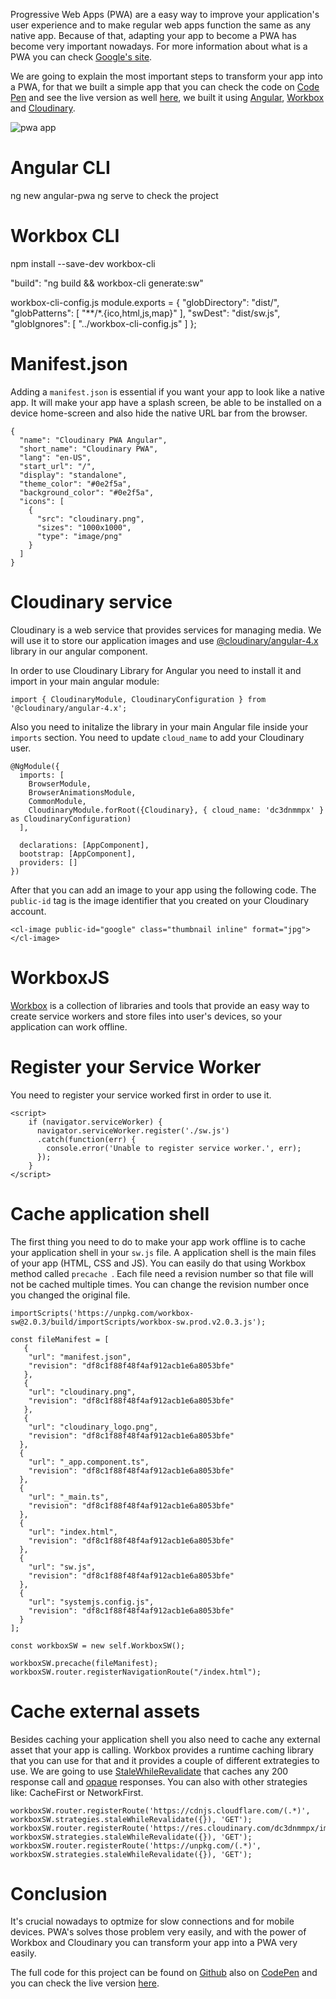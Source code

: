 Progressive Web Apps (PWA) are a easy way to improve your application's user experience and to make regular web apps function the same as any native app. Because of that, adapting your app to become a PWA has become very important nowadays. For more information about what is a PWA you can check [Google's site](https://developers.google.com/web/progressive-web-apps/).

We are going to explain the most important steps to transform your app into a PWA, for that we built a simple app that you can check the code on [Code Pen](https://codepen.io/glauberramos/project/editor/DnaLdk) and see the live version as well [here](https://2a75b8d4c4844eb29f3e33f1a9ade1dd.codepen.website/), we built it using [Angular](https://angular.io/), [Workbox](https://workboxjs.org/) and [Cloudinary](https://cloudinary.com/).

![pwa app](http://res.cloudinary.com/dc3dnmmpx/image/upload/v1507607032/pwaapp.png "PWA App")

# Angular CLI

ng new angular-pwa
ng serve to check the project

# Workbox CLI

npm install --save-dev workbox-cli

"build": "ng build && workbox-cli generate:sw"

workbox-cli-config.js
module.exports = {
  "globDirectory": "dist/",
  "globPatterns": [
    "**/*.{ico,html,js,map}"
  ],
  "swDest": "dist/sw.js",
  "globIgnores": [
    "../workbox-cli-config.js"
  ]
};


# Manifest.json

Adding a `manifest.json` is essential if you want your app to look like a native app. It will make your app have a splash screen, be able to be installed on a device home-screen and also hide the native URL bar from the browser.

```
{
  "name": "Cloudinary PWA Angular",
  "short_name": "Cloudinary PWA",
  "lang": "en-US",
  "start_url": "/",
  "display": "standalone",
  "theme_color": "#0e2f5a",
  "background_color": "#0e2f5a",
  "icons": [
    {
      "src": "cloudinary.png",
      "sizes": "1000x1000",
      "type": "image/png"
    }
  ]
}
```

<!--<script src="https://gist.github.com/glauberramos/e01c4423b6274c9b19ebf6e4af2c2eac.js"></script>-->

# Cloudinary service

Cloudinary is a web service that provides services for managing media. We will use it to store our application images and use [@cloudinary/angular-4.x](https://github.com/cloudinary/cloudinary_angular) library in our angular component.

In order to use Cloudinary Library for Angular you need to install it and import in your main angular module:

`import { CloudinaryModule, CloudinaryConfiguration } from '@cloudinary/angular-4.x';`

Also you need to initalize the library in your main Angular file inside your `imports` section. You need to update `cloud_name` to add your Cloudinary user.

```
@NgModule({
  imports: [
    BrowserModule,
    BrowserAnimationsModule,
    CommonModule,
    CloudinaryModule.forRoot({Cloudinary}, { cloud_name: 'dc3dnmmpx' } as CloudinaryConfiguration)
  ],

  declarations: [AppComponent],
  bootstrap: [AppComponent],
  providers: []
})
```

<!--<script src="https://gist.github.com/glauberramos/c4ea93f96c9195bded87436187101d1c.js"></script>-->

After that you can add an image to your app using the following code. The `public-id` tag is the image identifier that you created on your Cloudinary account.

`<cl-image public-id="google" class="thumbnail inline" format="jpg"></cl-image>`

# WorkboxJS

[Workbox](https://workboxjs.org/) is a collection of libraries and tools that provide an easy way to create service workers and store files into user's devices, so your application can work offline.

# Register your Service Worker

You need to register your service worked first in order to use it.  

```
<script>
    if (navigator.serviceWorker) {
      navigator.serviceWorker.register('./sw.js')
      .catch(function(err) {
        console.error('Unable to register service worker.', err);
      });
    }
</script>

```

<!--<script src="https://gist.github.com/glauberramos/7ad1f148663065cee87c16090c7108ca.js"></script>-->

# Cache application shell

The first thing you need to do to make your app work offline is to cache your application shell in your `sw.js` file. A application shell is the main files of your app (HTML, CSS and JS). You can easily do that using Workbox method called `precache `. Each file need a revision number so that file will not be cached multiple times. You can change the revision number once you changed the original file.

```
importScripts('https://unpkg.com/workbox-sw@2.0.3/build/importScripts/workbox-sw.prod.v2.0.3.js');

const fileManifest = [
   {
    "url": "manifest.json",
    "revision": "df8c1f88f48f4af912acb1e6a8053bfe"
   },
   {
    "url": "cloudinary.png",
    "revision": "df8c1f88f48f4af912acb1e6a8053bfe"
   },
   {
    "url": "cloudinary_logo.png",
    "revision": "df8c1f88f48f4af912acb1e6a8053bfe"
  },
  {
    "url": "_app.component.ts",
    "revision": "df8c1f88f48f4af912acb1e6a8053bfe"
  },
  {
    "url": "_main.ts",
    "revision": "df8c1f88f48f4af912acb1e6a8053bfe"
  },
  {
    "url": "index.html",
    "revision": "df8c1f88f48f4af912acb1e6a8053bfe"
  },
  {
    "url": "sw.js",
    "revision": "df8c1f88f48f4af912acb1e6a8053bfe"
  },
  {
    "url": "systemjs.config.js",
    "revision": "df8c1f88f48f4af912acb1e6a8053bfe"
  }
];

const workboxSW = new self.WorkboxSW();

workboxSW.precache(fileManifest);
workboxSW.router.registerNavigationRoute("/index.html");
```

<!--<script src="https://gist.github.com/glauberramos/aa016e514e860cf9de16e2adbe41dd8e.js"></script>-->

# Cache external assets

Besides caching your application shell you also need to cache any external asset that your app is calling. Workbox provides a runtime caching library that you can use for that and it provides a couple of different extrategies to use. We are going to use [StaleWhileRevalidate](https://workboxjs.org/reference-docs/latest/module-workbox-runtime-caching.StaleWhileRevalidate.html#main) that caches any 200 response call and [opaque](https://stackoverflow.com/questions/39109789/what-limitations-apply-to-opaque-responses) responses. You can also with other strategies like: CacheFirst or NetworkFirst.

```
workboxSW.router.registerRoute('https://cdnjs.cloudflare.com/(.*)', workboxSW.strategies.staleWhileRevalidate({}), 'GET');
workboxSW.router.registerRoute('https://res.cloudinary.com/dc3dnmmpx/image/upload/(.*)', workboxSW.strategies.staleWhileRevalidate({}), 'GET');
workboxSW.router.registerRoute('https://unpkg.com/(.*)', workboxSW.strategies.staleWhileRevalidate({}), 'GET');
```

<!--<script src="https://gist.github.com/glauberramos/1c87e820b9cf970c1fca8070c2765551.js"></script>-->

# Conclusion

It's crucial nowadays to optmize for slow connections and for mobile devices. PWA's solves those problem very easily, and with the power of Workbox and Cloudinary you can transform your app into a PWA very easily.

The full code for this project can be found on [Github](https://github.com/glauberramos/cloudinary-pwa-angular) also on [CodePen](https://codepen.io/glauberramos/project/editor/DnaLdk) and you can check the live version [here](https://2a75b8d4c4844eb29f3e33f1a9ade1dd.codepen.website/).
